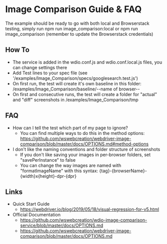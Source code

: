 # Image Comparison Guide & FAQ

The example should be ready to go with both local and Browserstack testing, simply run npm run image_comparison:local or npm run image_comparison (remember to update the Browserstack credentials)

## How To
* The service is added in the wdio.conf.js and wdio.conf.local.js files, you can change settings there
* Add Test lines to your spec file (see '/examples/Image_Comparison/specs/googlesearch.test.js')
* On first run, the test will create it's own baseline in this folder: /examples/Image_Comparison/baseline/--name of browser--
* On first and consecutive runs, the test will create a folder for "actual" and "diff" screenshots in /examples/Image_Comparison/tmp

## FAQ
* How can I tell the test which part of my page to ignore?
	* You can find multiple ways to do this in the method options: https://github.com/wswebcreation/webdriver-image-comparison/blob/master/docs/OPTIONS.md#method-options
* I don't like the naming conventions and folder structure of screenshots
	* If you don't like saving your images in per-browser folders, set "savePerInstance" to false
	* You can change the way images are named with "formatImageName" with this syntax: {tag}-{browserName}-{width}x{height}-dpr-{dpr}

## Links
* Quick Start Guide
	* https://webdriver.io/blog/2019/05/18/visual-regression-for-v5.html
* Official Documentation
	* https://github.com/wswebcreation/wdio-image-comparison-service/blob/master/docs/OPTIONS.md
	* https://github.com/wswebcreation/webdriver-image-comparison/blob/master/docs/OPTIONS.md
